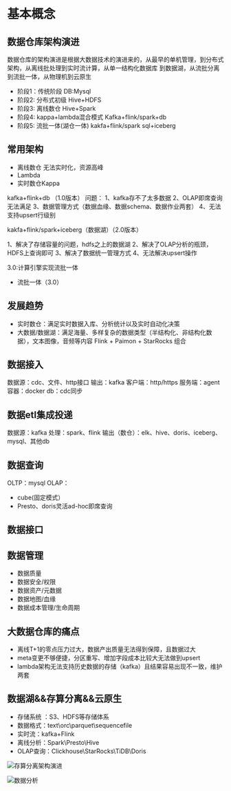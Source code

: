 # 基本概念
## 数据仓库架构演进

数据仓库的架构演进是根据大数据技术的演进来的，从最早的单机管理，到分布式架构，从离线批处理到实时流计算，从单一结构化数据库 到数据湖，从流批分离到流批一体，从物理机到云原生

- 阶段1：传统阶段
DB:Mysql
- 阶段2: 分布式初级
Hive+HDFS
- 阶段3: 离线数仓
Hive+Spark
- 阶段4: kappa+lambda混合模式
Kafka+flink/spark+db
- 阶段5: 流批一体(湖仓一体)
kakfa+flink/spark sql+iceberg

## 常用架构

- 离线数仓
无法实时化，资源高峰
- Lambda
- 实时数仓Kappa

kafka+flink+db （1.0版本）
问题：
1、kafka存不了太多数据
2、OLAP即席查询无法满足
3、数据管理方式（数据血缘、数据schema、数据作业两套）
4、无法支持upsert行级别

kakfa+flink/spark+iceberg（数据湖）（2.0版本）

1、解决了存储容量的问题，hdfs之上的数据湖
2、解决了OLAP分析的瓶颈，HDFS上查询即可
3、解决了数据统一管理方式
4、无法解决upsert操作

3.0:计算引擎实现流批一体

- 流批一体（3.0）

## 发展趋势

- 实时数仓：满足实时数据入库、分析统计以及实时自动化决策
- 大数据/数据湖：满足海量、多样复杂的数据类型（半结构化、非结构化数据），文本图像，音频等内容
Flink + Paimon + StarRocks 组合

## 数据接入
数据源：cdc、文件、http接口
 输出：kafka
 客户端：http/https
 服务端：agent
 容器：docker
 db：cdc同步 

## 数据etl集成投递
 数据源：kafka
 处理：spark、flink
 输出（数仓）：elk、hive、doris、iceberg、mysql、其他db

## 数据查询

OLTP：mysql
OLAP： 
 - cube(固定模式）
 - Presto、doris灵活ad-hoc即席查询
## 数据接口
## 数据管理
 - 数据质量
 - 数据安全/权限
 - 数据资产/元数据
 - 数据地图/血缘
 - 数据成本管理/生命周期

## 大数据仓库的痛点

- 离线T+1的零点压力过大，数据产出质量无法得到保障，且数据过大
- meta变更不够便捷，分区重写、增加字段成本比较大无法做到upsert
- lambda架构无法支持历史数据的存储（kafka）且结果容易出现不一致，维护两套

## 数据湖&&存算分离&&云原生

- 存储系统 ：S3、HDFS等存储体系
- 数据格式：text\orc\parquet\sequencefile
- 实时流：kafka+Flink
- 离线分析：Spark\Presto\Hive
- OLAP查询：Clickhouse\StarRocks\TiDB\Doris

![存算分离架构演进](../../build/html/_images/存算分离架构演进.png)

![数据分析](../../build/html/_images/数据分析.png)


